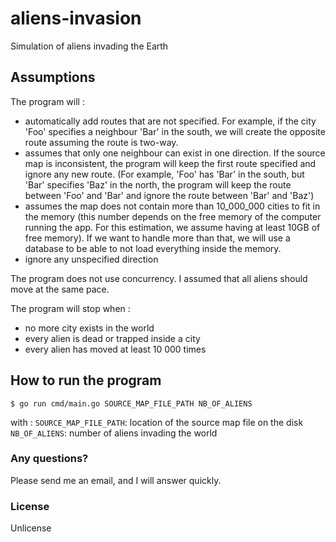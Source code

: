 # aliens-invasion

Simulation of aliens invading the Earth


## Assumptions
The program will :
- automatically add routes that are not specified. For example, if the city 'Foo' specifies a neighbour 'Bar' in the south, we will create the opposite route assuming the route is two-way.
- assumes that only one neighbour can exist in one direction. If the source map is inconsistent, the program will keep the first route specified and ignore any new route. (For example, 'Foo' has 'Bar' in the south, but 'Bar' specifies 'Baz' in the north, the program will keep the route between 'Foo' and 'Bar' and ignore the route between 'Bar' and 'Baz')
- assumes the map does not contain more than 10_000_000 cities to fit in the memory (this number depends on the free memory of the computer running the app. For this estimation, we assume having at least 10GB of free memory). If we want to handle more than that, we will use a database to be able to not load everything inside the memory.
- ignore any unspecified direction

The program does not use concurrency. I assumed that all aliens should move at the same pace.

The program will stop when :
- no more city exists in the world
- every alien is dead or trapped inside a city
- every alien has moved at least 10 000 times

## How to run the program
```
$ go run cmd/main.go SOURCE_MAP_FILE_PATH NB_OF_ALIENS
```
with :
`SOURCE_MAP_FILE_PATH`: location of the source map file on the disk
`NB_OF_ALIENS`: number of aliens invading the world

### Any questions?

Please send me an email, and I will answer quickly.

### License

Unlicense